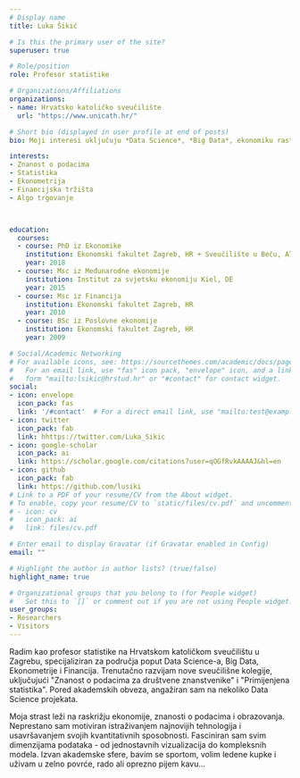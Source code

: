 ```yaml
---
# Display name
title: Luka Šikić

# Is this the primary user of the site?
superuser: true

# Role/position
role: Profesor statistike

# Organizations/Affiliations
organizations:
- name: Hrvatsko katoličko sveučilište
  url: "https://www.unicath.hr/"

# Short bio (displayed in user profile at end of posts)
bio: Moji interesi uključuju *Data Science*, *Big Data*, ekonomiku rasta, ekonometriju i primjenjene kvantitativne metode.

interests:
- Znanost o podacima
- Statistika
- Ekonometrija
- Financijska tržišta
- Algo trgovanje



education:
  courses:
  - course: PhD iz Ekonomike
    institution: Ekonomski fakultet Zagreb, HR + Sveučilište u Beču, AT
    year: 2018
  - course: Msc iz Međunarodne ekonomije
    institution: Institut za svjetsku ekonomiju Kiel, DE 
    year: 2015
  - course: Msc iz Financija
    institution: Ekonomski fakultet Zagreb, HR 
    year: 2010
  - course: BSc iz Poslovne ekonomije 
    institution: Ekonomski fakultet Zagreb, HR
    year: 2009

# Social/Academic Networking
# For available icons, see: https://sourcethemes.com/academic/docs/page-builder/#icons
#   For an email link, use "fas" icon pack, "envelope" icon, and a link in the
#   form "mailto:lsikic@hrstud.hr" or "#contact" for contact widget.
social:
- icon: envelope
  icon_pack: fas
  link: '/#contact'  # For a direct email link, use "mailto:test@example.org".
- icon: twitter
  icon_pack: fab
  link: hhttps://twitter.com/Luka_Sikic
- icon: google-scholar
  icon_pack: ai
  link: https://scholar.google.com/citations?user=qOGfRvkAAAAJ&hl=en
- icon: github
  icon_pack: fab
  link: https://github.com/lusiki
# Link to a PDF of your resume/CV from the About widget.
# To enable, copy your resume/CV to `static/files/cv.pdf` and uncomment the lines below.
# - icon: cv
#   icon_pack: ai
#   link: files/cv.pdf

# Enter email to display Gravatar (if Gravatar enabled in Config)
email: ""

# Highlight the author in author lists? (true/false)
highlight_name: true

# Organizational groups that you belong to (for People widget)
#   Set this to `[]` or comment out if you are not using People widget.
user_groups:
- Researchers
- Visitors
---
```

Radim kao profesor statistike na Hrvatskom katoličkom sveučilištu u Zagrebu, specijaliziran za područja poput Data Science-a, Big Data, Ekonometrije i Financija. Trenutačno razvijam nove sveučilišne kolegije, uključujući "Znanost o podacima za društvene znanstvenike" i "Primijenjena statistika". Pored akademskih obveza, angažiran sam na nekoliko Data Science projekata.

Moja strast leži na raskrižju ekonomije, znanosti o podacima i obrazovanja. Neprestano sam motiviran istraživanjem najnovijih tehnologija i usavršavanjem svojih kvantitativnih sposobnosti. Fasciniran sam svim dimenzijama podataka - od jednostavnih vizualizacija do kompleksnih modela. Izvan akademske sfere, bavim se sportom,  volim ledene kupke i uživam u zelno povrće, rado ali oprezno pijem kavu...
